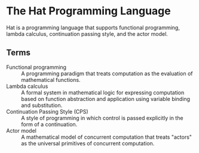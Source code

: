 # The Hat Programming Language

Hat is a programming language that supports functional programming, lambda calculus, continuation passing style, and the actor model.

## Terms

<dl>
<dt>Functional programming</dt><dd>A programming paradigm that treats computation as the evaluation of mathematical functions.</dd>
<dt>Lambda calculus</dt><dd>A formal system in mathematical logic for expressing computation based on function abstraction and application using variable binding and substitution.</dd>
<dt>Continuation Passing Style (CPS)</dt><dd>A style of programming in which control is passed explicitly in the form of a continuation.</dd>
<dt>Actor model</dt><dd>A mathematical model of concurrent computation that treats "actors" as the universal primitives of concurrent computation.</dd>
</dl>
<!-- dt>Variable</dt><dd>A storage location paired with an associated symbolic name, which contains quantity of information referred to as a value.</dd -->
<!-- dt>Bound variable</dt><dd></dd -->
<!-- dt>Free variable</dt><dd></dd -->
<!-- dt></dt><dd></dd -->
